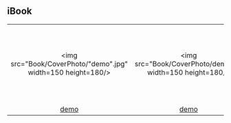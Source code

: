 ## iBook
||||||
|:---:|:---:|:---:|:---:|:---:|
|<img src="Book/CoverPhoto/"demo".jpg" width=150 height=180/>|<img src="Book/CoverPhoto/demo.jpg width=150 height=180/>|<img src="Book/CoverPhoto/demo.jpg width=150 height=180/>|<img src="Book/CoverPhoto/demo.jpg" width=150 height=180/>|
|[demo]()|[demo](Bookdemo/cover/COVER.md)|[demo](Book/demo/cover/COVER.md)|[demo](Book/demo/cover/COVER.md)|
